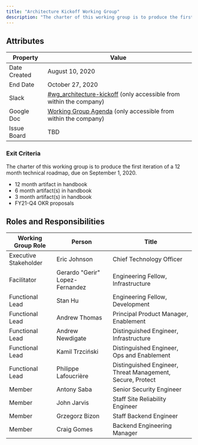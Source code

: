 ```yaml
---
title: "Architecture Kickoff Working Group"
description: "The charter of this working group is to produce the first iteration of a 12 month technical roadmap, due on September 1, 2020."
---
```


## Attributes

| Property        | Value           |
|-----------------|-----------------|
| Date Created    | August 10, 2020 |
| End Date | October 27, 2020 |
| Slack           | [#wg_architecture-kickoff](https://gitlab.slack.com/archives/C01787YCUNT) (only accessible from within the company) |
| Google Doc      | [Working Group Agenda](https://docs.google.com/document/d/1n1pslXw6yeoqRmsWGi4VYu9bPg8k46IIXqdUTJR8HSU/edit) (only accessible from within the company) |
| Issue Board     | TBD             |

### Exit Criteria

The charter of this working group is to produce the first iteration of a 12 month technical roadmap, due on September 1, 2020.

- 12 month artifact in handbook
- 6 month artifact(s) in handbook
- 3 month artifact(s) in handbook
- FY21-Q4 OKR proposals

## Roles and Responsibilities

| Working Group Role                       | Person                          | Title                                    |
|------------------------------------------|---------------------------------|------------------------------------------|
| Executive Stakeholder                    | Eric Johnson | Chief Technology Officer |
| Facilitator                              | Gerardo "Gerir" Lopez-Fernandez | Engineering Fellow, Infrastructure            |
| Functional Lead                          | Stan Hu         | Engineering Fellow, Development |
| Functional Lead                          | Andrew Thomas                    | Principal Product Manager, Enablement  |
| Functional Lead                          | Andrew Newdigate | Distinguished Engineer, Infrastructure |
| Functional Lead                     | Kamil Trzciński      | Distinguished Engineer, Ops and Enablement |
| Functional Lead                    | Philippe Lafoucrière | Distinguished Engineer, Threat Management, Secure, Protect |
| Member                                   | Antony Saba       | Senior Security Engineer |
| Member | John Jarvis | Staff Site Reliability Engineer |
| Member | Grzegorz Bizon | Staff Backend Engineer |
| Member | Craig Gomes | Backend Engineering Manager |
